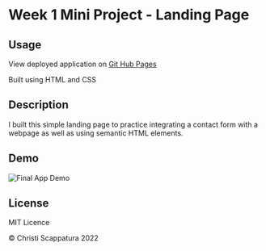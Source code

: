 # Week 1 Mini Project - Landing Page

## Usage

View deployed application on [Git Hub Pages](https://jazzberriess.github.io/wk-1-mini-proj-landing-page)

Built using HTML and CSS

## Description

I built this simple landing page to practice integrating a contact form with a webpage as well as using semantic HTML elements.

## Demo
![Final App Demo](./assets/images/landing-page.gif)

## License
MIT Licence

&copy; Christi Scappatura 2022